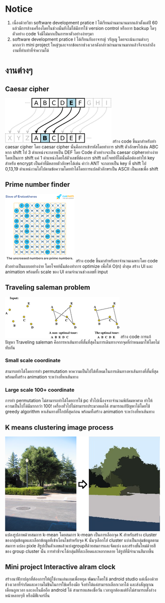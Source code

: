 # Notice
1. เนื่องด้วยวิชา software development pratice I ได้เรียนผ่านมานานมากแล้วตั้งแต่ปี 60 แล้วมีการล้างเครื่องโดยในช่วงนั้นยังไม่ได้มีการใช้  version control หรือการ backup ใดๆตัวอย่าง code จึงมีไม่มากเป็นการหาตัวอย่างง่ายๆมา
2. software development pratice I ได้เรียนกับอาจารญ์ วรัญญู โดยจะเน้นงานต่างๆ มากกว่า mini project ใหญ่ๆและจากข้อแรกช่วงเวลาดังกล่าวผ่านมานานมากแล้วจึงจะเล่าถึงงานที่ทำเท่าที่จำความได้


# งานต่างๆ
## Caesar cipher
![Image](caesar_cipher_ex.png)
สร้าง code ขึ้นมาสำหรับทำ caesar cipher โดย caesar cipher นั้นคือการเข้ารหัสโดยทำการ shift ตัวอักษรไปเช่น ABC หาก shift ไป 3 ตำแหน่งจะกลายเป็น DEF
โดย Code ตัวอย่างจะเป็น caesar cipherอย่างง่ายโดยเป็นการ shift แค่ 1 ตำแหน่งโดยใส่ตัวเลขที่ต้องการ shift แต่โจทย์ที่ได้นั้นคือต้องทำให้ key สำหรับ encrypt เป็นคำที่มีหลายตัวอักษรได้เช่น คำว่า ANT จะกลายเป็น key ที่ shift ไป 0,13,19 ตำแหน่งวนไล่ไปตามข้อความโดยทำได้โดยการแปลตัวอักษรเป็น ASCII เป็นเลขเพื่อ shift


## Prime number finder
![Image](primenum.png)
สร้าง code ขึ้นมาสำหรับหาจำนวนเฉพาะโดย code ตัวอย่างเป็นแบบอย่างง่าย โดยโจทย์นั้นต้องทำการ optimize เพื่อให้ O(n) ต่ำสุด สร้าง UI และ animation พร้อมทั้ง scale ของ UI ตามจำนวนช่วงเลขที่ input


## Traveling saleman problem
![Image](TSP.png)
สร้าง code การแก้ปัญหา Traveling saleman คือการหาเส้นทางที่สั้นที่สุดในการเดินทางจากจุดที่กำหนดมาให้โดยไม่ทับกัน

### Small scale coordinate
สามารถทำได้โดยการทำ permutation หาความเป็นไปได้ทั้งหมเในการเดินทางหาเส้นทางที่สั้นที่สุด พร้อมทั้งสร้าง animation ระหว่างที่หาเส้นทาง

### Large scale 100+ coordinate
การทำ permutation ไม่สามารถทำได้โดยการใช้ pc ทั่วไปเนื่องจากจำนวนพิกัดมหาศาล ทำให้ความเป็นไปได้มีมากกว่า 100! เครื่องทั่วไปไม่สามารถประมวลผลได้ สามารถแก้ปัญหาได้โดยใช้ greedy algorithm หาเส้นทางที่ใกบ้ที่สุดก่อน พร้อมทั้งสร้าง animation ระหว่างที่หาเส้นทาง

## K means clustering image process
![Image](Kmean.png)
แปลงรูปภาพด้วยสมการ k-mean โดยสมการ k-mean เป็นการเลือกจุด K สำหรับสร้าง cluster ของกลุ่มข้อมูลและเลือกข้อมูลที่เข้าเงื่อนไขสำหรับจุด K นั้นๆเลือกใส่ cluster  แบ่งเป็นกลุ่มข้อมูลตามสมการ แปลง pixle สีรูปเป็นตัวเลขแล้วแบ่งgroupสีด้วยสมการและจัดแบ่ง และสร้างขั้นใหม่ด้วยสีของ group cluster  นั้น
การทำซ้ำจะได้กลุ่มสีที่ละเอียดและหลากหลาย ได้รูปที่มีจำนวนสีมากขึ้น


## Mini project Interactive alram clock
สร้างนาฬิกาปลุกที่ต้องการให้ผู้ใช้งานเล่นเกมเพื่อหยุด พัฒนาโดยใช้ android studio แต่เนื่องด้วยช่วงเวลาที่จำกัดและความไม่ชินในการใช้เครื่องมือ จึงทำได้แค่สามารถเลือกเวลาได้ และส่งสัญญาณเตือนถูกเวลา และลงในมือถือ android ได้
สามารถแสดงชื่อวัน เวลาถูกต้องแต่ยังไม่สามารถตั้งล่วงหน้าหลายๆที หรือมีฟีเจอร์อื่น

